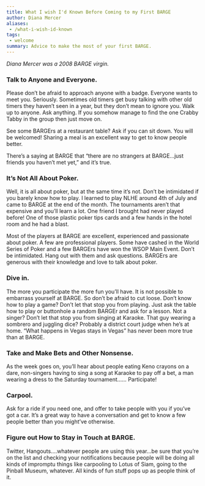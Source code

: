 ```yaml
---
title: What I wish I'd Known Before Coming to my First BARGE
author: Diana Mercer
aliases:
 - /what-i-wish-id-known
tags:
 - welcome
summary: Advice to make the most of your first BARGE.
---
```


_Diana Mercer was a 2008 BARGE virgin._

### Talk to Anyone and Everyone.

Please don&rsquo;t be afraid to approach anyone with a badge.  Everyone wants
to meet you. Seriously.  Sometimes old timers get busy talking with other old
timers they haven&rsquo;t seen in a year, but they don&rsquo;t mean to ignore
you.  Walk up to anyone. Ask anything. If you somehow manage to find the one
Crabby Tabby in the group then just move on.

See some BARGErs at a restaurant table?  Ask if you can sit down. You will be
welcomed! Sharing a meal is an excellent way to get to know people better.

There&rsquo;s a saying at BARGE that &ldquo;there are no strangers at
BARGE&hellip;just friends you haven&rsquo;t met yet,&rdquo; and it&rsquo;s
true.

### It&rsquo;s Not All About Poker.

Well, it is all about poker, but at the same time it&rsquo;s not. Don&rsquo;t
be intimidated if you barely know how to play.  I learned to play NLHE around
4th of July and came to BARGE at the end of the month.  The tournaments
aren&rsquo;t that expensive and you&rsquo;ll learn a lot.  One friend I brought
had never played before!  One of those plastic poker tips cards and a few hands
in the hotel room and he had a blast.

Most of the players at BARGE are excellent, experienced and passionate about
poker.  A few are professional players. Some have cashed in the World Series of
Poker and a few BARGErs have won the WSOP Main Event.  Don&rsquo;t be
intimidated.  Hang out with them and ask questions.  BARGErs are generous with
their knowledge and love to talk about poker.

### Dive in.

The more you participate the more fun you&rsquo;ll have. It is not possible to
embarrass yourself at BARGE.  So don&rsquo;t be afraid to cut
loose. Don&rsquo;t know how to play a game?  Don&rsquo;t let that stop you from
playing. Just ask the table how to play or buttonhole a random BARGEr and ask
for a lesson.  Not a singer?  Don&rsquo;t let that stop you from singing at
Karaoke.  That guy wearing a sombrero and juggling dice?  Probably a district
court judge when he&rsquo;s at home. &ldquo;What happens in Vegas stays in
Vegas&rdquo; has never been more true than at BARGE.

### Take and Make Bets and Other Nonsense.

As the week goes on, you&rsquo;ll hear about people eating Keno crayons on a
dare, non-singers having to sing a song at Karaoke to pay off a bet, a man
wearing a dress to the Saturday tournament&hellip;&hellip; Participate!

### Carpool.

Ask for a ride if you need one, and offer to take people with you if
you&rsquo;ve got a car.  It&rsquo;s a great way to have a conversation and get
to know a few people better than you might&rsquo;ve otherwise.

### Figure out How to Stay in Touch at BARGE.

Twitter, Hangouts&hellip;.whatever people are using this year&hellip;be sure
that you&rsquo;re on the list and checking your notifications because people
will be doing all kinds of impromptu things like carpooling to Lotus of Siam,
going to the Pinball Museum, whatever.  All kinds of fun stuff pops up as
people think of it.


